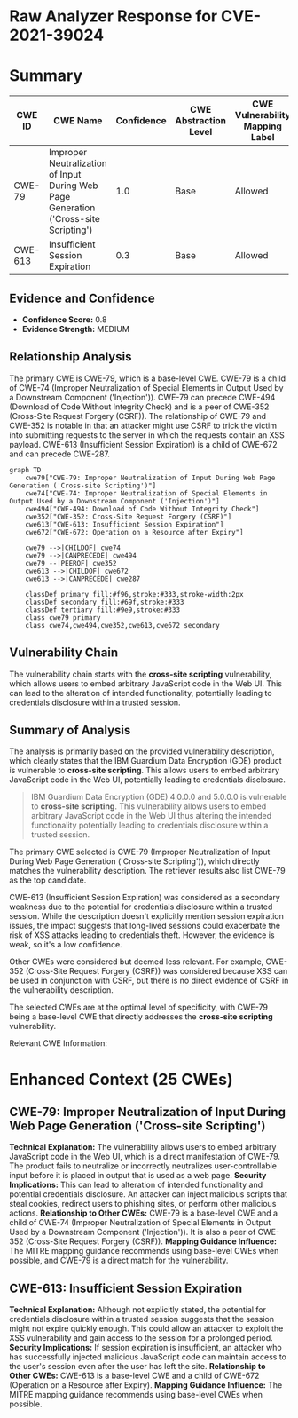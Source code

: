 # Raw Analyzer Response for CVE-2021-39024

# Summary
| CWE ID | CWE Name | Confidence | CWE Abstraction Level | CWE Vulnerability Mapping Label | CWE-Vulnerability Mapping Notes |
|---|---|---|---|---|---|
| CWE-79 | Improper Neutralization of Input During Web Page Generation ('Cross-site Scripting') | 1.0 | Base | Allowed | Primary CWE |
| CWE-613 | Insufficient Session Expiration | 0.3 | Base | Allowed | Secondary Candidate |

## Evidence and Confidence

*   **Confidence Score:** 0.8
*   **Evidence Strength:** MEDIUM

## Relationship Analysis
The primary CWE is CWE-79, which is a base-level CWE. CWE-79 is a child of CWE-74 (Improper Neutralization of Special Elements in Output Used by a Downstream Component ('Injection')). CWE-79 can precede CWE-494 (Download of Code Without Integrity Check) and is a peer of CWE-352 (Cross-Site Request Forgery (CSRF)). The relationship of CWE-79 and CWE-352 is notable in that an attacker might use CSRF to trick the victim into submitting requests to the server in which the requests contain an XSS payload. CWE-613 (Insufficient Session Expiration) is a child of CWE-672 and can precede CWE-287.

```mermaid
graph TD
    cwe79["CWE-79: Improper Neutralization of Input During Web Page Generation ('Cross-site Scripting')"]
    cwe74["CWE-74: Improper Neutralization of Special Elements in Output Used by a Downstream Component ('Injection')"]
    cwe494["CWE-494: Download of Code Without Integrity Check"]
    cwe352["CWE-352: Cross-Site Request Forgery (CSRF)"]
    cwe613["CWE-613: Insufficient Session Expiration"]
    cwe672["CWE-672: Operation on a Resource after Expiry"]

    cwe79 -->|CHILDOF| cwe74
    cwe79 -->|CANPRECEDE| cwe494
    cwe79 --|PEEROF| cwe352
    cwe613 -->|CHILDOF| cwe672
    cwe613 -->|CANPRECEDE| cwe287

    classDef primary fill:#f96,stroke:#333,stroke-width:2px
    classDef secondary fill:#69f,stroke:#333
    classDef tertiary fill:#9e9,stroke:#333
    class cwe79 primary
    class cwe74,cwe494,cwe352,cwe613,cwe672 secondary
```

## Vulnerability Chain
The vulnerability chain starts with the **cross-site scripting** vulnerability, which allows users to embed arbitrary JavaScript code in the Web UI. This can lead to the alteration of intended functionality, potentially leading to credentials disclosure within a trusted session.

## Summary of Analysis
The analysis is primarily based on the provided vulnerability description, which clearly states that the IBM Guardium Data Encryption (GDE) product is vulnerable to **cross-site scripting**. This allows users to embed arbitrary JavaScript code in the Web UI, potentially leading to credentials disclosure.

> IBM Guardium Data Encryption (GDE) 4.0.0.0 and 5.0.0.0 is vulnerable to **cross-site scripting**. This vulnerability allows users to embed arbitrary JavaScript code in the Web UI thus altering the intended functionality potentially leading to credentials disclosure within a trusted session.

The primary CWE selected is CWE-79 (Improper Neutralization of Input During Web Page Generation ('Cross-site Scripting')), which directly matches the vulnerability description. The retriever results also list CWE-79 as the top candidate.

CWE-613 (Insufficient Session Expiration) was considered as a secondary weakness due to the potential for credentials disclosure within a trusted session. While the description doesn't explicitly mention session expiration issues, the impact suggests that long-lived sessions could exacerbate the risk of XSS attacks leading to credentials theft. However, the evidence is weak, so it's a low confidence.

Other CWEs were considered but deemed less relevant. For example, CWE-352 (Cross-Site Request Forgery (CSRF)) was considered because XSS can be used in conjunction with CSRF, but there is no direct evidence of CSRF in the vulnerability description.

The selected CWEs are at the optimal level of specificity, with CWE-79 being a base-level CWE that directly addresses the **cross-site scripting** vulnerability.

Relevant CWE Information:

# Enhanced Context (25 CWEs)

## CWE-79: Improper Neutralization of Input During Web Page Generation ('Cross-site Scripting')
**Technical Explanation:** The vulnerability allows users to embed arbitrary JavaScript code in the Web UI, which is a direct manifestation of CWE-79. The product fails to neutralize or incorrectly neutralizes user-controllable input before it is placed in output that is used as a web page.
**Security Implications:** This can lead to alteration of intended functionality and potential credentials disclosure. An attacker can inject malicious scripts that steal cookies, redirect users to phishing sites, or perform other malicious actions.
**Relationship to Other CWEs:** CWE-79 is a base-level CWE and a child of CWE-74 (Improper Neutralization of Special Elements in Output Used by a Downstream Component ('Injection')). It is also a peer of CWE-352 (Cross-Site Request Forgery (CSRF)).
**Mapping Guidance Influence:** The MITRE mapping guidance recommends using base-level CWEs when possible, and CWE-79 is a direct match for the vulnerability.

## CWE-613: Insufficient Session Expiration
**Technical Explanation:** Although not explicitly stated, the potential for credentials disclosure within a trusted session suggests that the session might not expire quickly enough. This could allow an attacker to exploit the XSS vulnerability and gain access to the session for a prolonged period.
**Security Implications:** If session expiration is insufficient, an attacker who has successfully injected malicious JavaScript code can maintain access to the user's session even after the user has left the site.
**Relationship to Other CWEs:** CWE-613 is a base-level CWE and a child of CWE-672 (Operation on a Resource after Expiry).
**Mapping Guidance Influence:** The MITRE mapping guidance recommends using base-level CWEs when possible.
